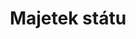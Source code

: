 ---
title: Majetek státu

categories:
  - hospodareni-statu

links:
  - title: Majetek státu na webu MF
    url: https://www.mfcr.cz/cs/verejny-sektor/majetek-statu

---